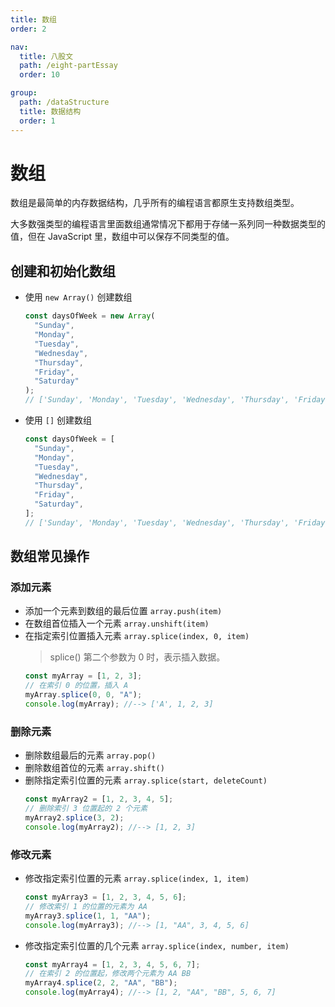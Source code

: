 ```yaml
---
title: 数组
order: 2

nav:
  title: 八股文
  path: /eight-partEssay
  order: 10

group:
  path: /dataStructure
  title: 数据结构
  order: 1
---
```


数组
===

数组是最简单的内存数据结构，几乎所有的编程语言都原生支持数组类型。

大多数强类型的编程语言里面数组通常情况下都用于存储一系列同一种数据类型的值，但在 JavaScript 里，数组中可以保存不同类型的值。

## 创建和初始化数组

- 使用 `new Array()` 创建数组

  ```js
  const daysOfWeek = new Array(
    "Sunday",
    "Monday",
    "Tuesday",
    "Wednesday",
    "Thursday",
    "Friday",
    "Saturday"
  );
  // ['Sunday', 'Monday', 'Tuesday', 'Wednesday', 'Thursday', 'Friday', 'Saturday']
  ```

- 使用 `[]` 创建数组
  ```js
  const daysOfWeek = [
    "Sunday",
    "Monday",
    "Tuesday",
    "Wednesday",
    "Thursday",
    "Friday",
    "Saturday",
  ];
  // ['Sunday', 'Monday', 'Tuesday', 'Wednesday', 'Thursday', 'Friday', 'Saturday']
  ```

## 数组常见操作

### 添加元素

- 添加一个元素到数组的最后位置 `array.push(item)`
- 在数组首位插入一个元素 `array.unshift(item)`
- 在指定索引位置插入元素 `array.splice(index, 0, item)`
  > splice() 第二个参数为 0 时，表示插入数据。
  ```js
  const myArray = [1, 2, 3];
  // 在索引 0 的位置，插入 A
  myArray.splice(0, 0, "A");
  console.log(myArray); //--> ['A', 1, 2, 3]
  ```

### 删除元素

- 删除数组最后的元素 `array.pop()`
- 删除数组首位的元素 `array.shift()`
- 删除指定索引位置的元素 `array.splice(start, deleteCount)`
  ```js
  const myArray2 = [1, 2, 3, 4, 5];
  // 删除索引 3 位置起的 2 个元素
  myArray2.splice(3, 2);
  console.log(myArray2); //--> [1, 2, 3]
  ```

### 修改元素

- 修改指定索引位置的元素 `array.splice(index, 1, item)`
  ```js
  const myArray3 = [1, 2, 3, 4, 5, 6];
  // 修改索引 1 的位置的元素为 AA
  myArray3.splice(1, 1, "AA");
  console.log(myArray3); //--> [1, "AA", 3, 4, 5, 6]
  ```

- 修改指定索引位置的几个元素 `array.splice(index, number, item)`
  ```js
  const myArray4 = [1, 2, 3, 4, 5, 6, 7];
  // 在索引 2 的位置起，修改两个元素为 AA BB
  myArray4.splice(2, 2, "AA", "BB");
  console.log(myArray4); //--> [1, 2, "AA", "BB", 5, 6, 7]
  ```
